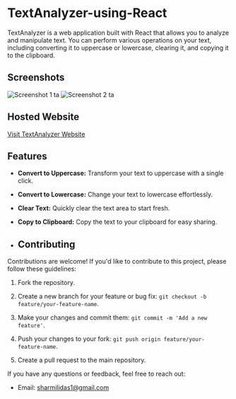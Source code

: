 # TextAnalyzer-using-React
TextAnalyzer is a web application built with React that allows you to analyze and manipulate text. You can perform various operations on your text, including converting it to uppercase or lowercase, clearing it, and copying it to the clipboard.

## Screenshots
![Screenshot 1 ta](https://github.com/sharmilidas33/TextAnalyzer-using-React/assets/128738858/47105e73-185f-4806-baa1-2e1b580e6885)
![Screenshot 2 ta](https://github.com/sharmilidas33/TextAnalyzer-using-React/assets/128738858/75271c3a-9b40-4b8d-86b4-16569e22fa24)

## Hosted Website
[Visit TextAnalyzer Website](https://textanalyzer-by-sharmili.netlify.app/)

## Features

- **Convert to Uppercase:** Transform your text to uppercase with a single click.

- **Convert to Lowercase:** Change your text to lowercase effortlessly.

- **Clear Text:** Quickly clear the text area to start fresh.

- **Copy to Clipboard:** Copy the text to your clipboard for easy sharing.

- ## Contributing

Contributions are welcome! If you'd like to contribute to this project, please follow these guidelines:

1. Fork the repository.

2. Create a new branch for your feature or bug fix: `git checkout -b feature/your-feature-name`.

3. Make your changes and commit them: `git commit -m 'Add a new feature'`.

4. Push your changes to your fork: `git push origin feature/your-feature-name`.

5. Create a pull request to the main repository.

If you have any questions or feedback, feel free to reach out:

- Email: sharmilidas1@gmail.com
